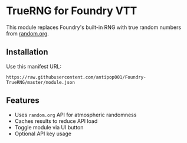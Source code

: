 # TrueRNG for Foundry VTT

This module replaces Foundry's built-in RNG with true random numbers from [random.org](https://random.org).

## Installation

Use this manifest URL:
```
https://raw.githubusercontent.com/antipop001/Foundry-TrueRNG/master/module.json
```

## Features

- Uses `random.org` API for atmospheric randomness
- Caches results to reduce API load
- Toggle module via UI button
- Optional API key usage